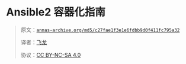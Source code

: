 # Ansible2 容器化指南

> 原文：[`annas-archive.org/md5/c27fae1f3e1e6fdbb9d0f411fc795a32`](https://annas-archive.org/md5/c27fae1f3e1e6fdbb9d0f411fc795a32)
> 
> 译者：[飞龙](https://github.com/wizardforcel)
> 
> 协议：[CC BY-NC-SA 4.0](http://creativecommons.org/licenses/by-nc-sa/4.0/)